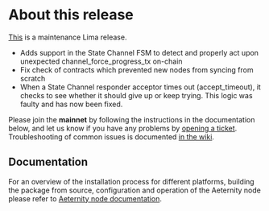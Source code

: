 # About this release

[This](https://github.com/aeternity/aeternity/releases/tag/v5.5.1) is a maintenance Lima release.

* Adds support in the State Channel FSM to detect and properly act upon
  unexpected channel_force_progress_tx on-chain
* Fix check of contracts which prevented new nodes from syncing from scratch
* When a State Channel responder acceptor times out (accept_timeout), it checks to see whether it should give up or keep trying. This logic was faulty and has now been fixed.

Please join the **mainnet** by following the instructions in the documentation below,
and let us know if you have any problems by [opening a ticket](https://github.com/aeternity/aeternity/issues).
Troubleshooting of common issues is documented [in the wiki](https://github.com/aeternity/aeternity/wiki/Troubleshooting).

## Documentation

For an overview of the installation process for different platforms,
building the package from source, configuration and operation of the Aeternity
node please refer to [Aeternity node documentation](https://docs.aeternity.io/).
